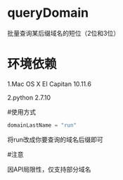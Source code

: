 # queryDomain
批量查询某后缀域名的短位（2位和3位）

# 环境依赖
1.Mac OS X EI Capitan 10.11.6

2.python 2.7.10

#使用方式
```python
domainLastName = "run"
```
将run改成你要查询的域名后缀即可

#注意

因API局限性，仅支持部分域名
